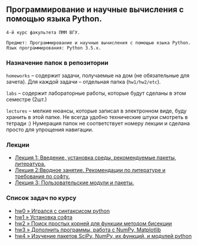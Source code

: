 ## Программирование и научные вычисления с помощью языка Python.

    4-й курс факультета ПММ ВГУ.

    Предмет: Программирование и научные вычисления с помощью языка Python.
    Язык программирования: Python 3.5.x.

### Назначение папок в репозитории

`homeworks` – содержит задачи, получаемые на дом (не обязательные для зачета). Для каждой задачи – отдельная папка (`hw1/hw2/etc`).

`labs` – содержит лабораторные работы, которые будут сделаны в этом семестре (2шт.)

`lectures` – мелкие нюансы, которые записал в электронном виде, буду хранить в этой папке. Не всегда удобно технические штуки смотреть в тетради :) Нумерация папок не соответствует номеру лекции и сделана просто для упрощения навигации.

### Лекции

-   [Лекция 1: Введение, установка среды, рекомендуемые пакеты, литература.](https://github.com/amm-vsu-2015/4y1s_python/tree/master/lectures/lecture1)
-   [Лекция 2:Вводное занятие. Рекомендации по литературе и требования по софту.](https://github.com/amm-vsu-2015/4y1s_python/tree/master/lectures/lecture2)
-   [Лекция 3: Пользовательские модули и пакеты.](https://github.com/amm-vsu-2015/4y1s_python/tree/master/lectures/lecture3)

### Список задач по курсу

- [hw0 » Игрался с синтаксисом python](https://github.com/amm-vsu-2015/4y1s_python/tree/master/homeworks/hw0)
- [hw1 » Установка софта](https://github.com/amm-vsu-2015/4y1s_python/tree/master/homeworks/hw1)
- [hw2 » Поиск простых корней для функции методом бисекции](https://github.com/amm-vsu-2015/4y1s_python/tree/master/homeworks/hw2)
- [hw3 » Дополнить программы, работа с NumPy, Matplotlib](https://github.com/amm-vsu-2015/4y1s_python/tree/master/homeworks/hw3)
- [hw4 » Изучение пакетов SciPy, NumPy, их функций, и модулей python](https://github.com/amm-vsu-2015/4y1s_python/tree/master/homeworks/hw4)
